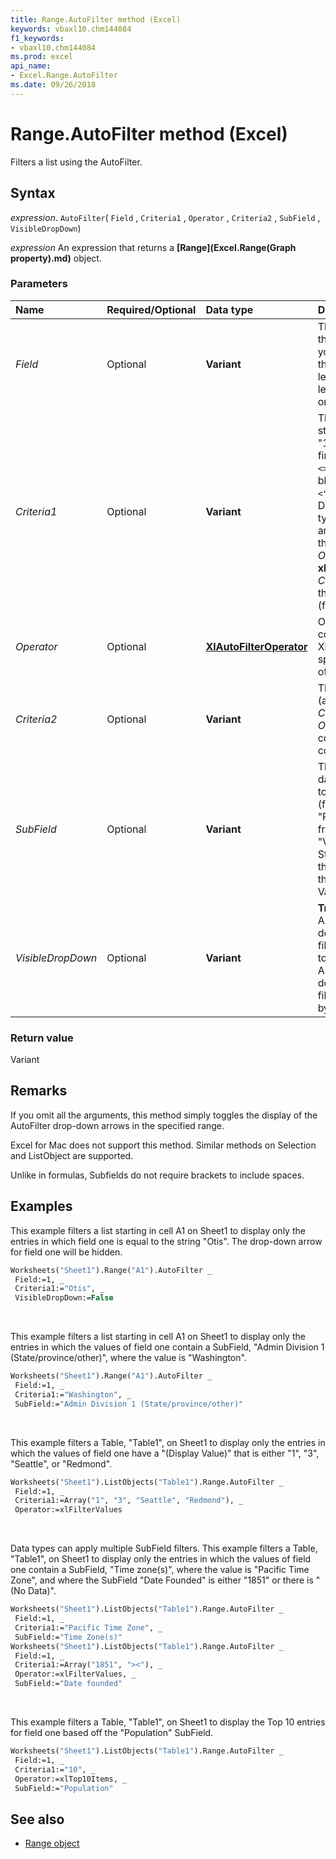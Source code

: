 ```yaml
---
title: Range.AutoFilter method (Excel)
keywords: vbaxl10.chm144084
f1_keywords:
- vbaxl10.chm144084
ms.prod: excel
api_name:
- Excel.Range.AutoFilter
ms.date: 09/26/2018
---
```


# Range.AutoFilter method (Excel)

Filters a list using the AutoFilter.

## Syntax

_expression_. `AutoFilter`( `Field` , `Criteria1` , `Operator` , `Criteria2` , `SubField` , `VisibleDropDown`)

_expression_ An expression that returns a **[Range](Excel.Range(Graph property).md)** object.

### Parameters

|Name |Required/Optional |Data type |Description|
|:-----|:-----|:-----|:-----|
| _Field_|Optional| **Variant**| The integer offset of the field on which you want to base the filter (from the left of the list; the leftmost field is field one).|
| _Criteria1_|Optional| **Variant**|The criteria (a string; for example, "101"). Use `"="` to find blank fields, `"<>"` to find non-blank fields, and `"><"` to select (No Data) fields in data types. If this argument is omitted, the criteria is All. If  _Operator_ is **xlTop10Items**, _Criteria1_ specifies the number of items (for example, "10").|
| _Operator_|Optional| **[XlAutoFilterOperator](Excel.XlAutoFilterOperator.md)**|One of the constants of XlAutoFilterOperator specifying the type of filter.|
| _Criteria2_|Optional| **Variant**|The second criteria (a string). Used with  _Criteria1_ and _Operator_ to construct compound criteria.|
| _SubField_|Optional| **Variant**|The Field from a data type on which to apply the Criteria (for example, the "Population" field from Geography or "Volume" field from Stocks). Omitting this value targets the "(Display Value)".|
| _VisibleDropDown_|Optional| **Variant**| **True** to display the AutoFilter drop-down arrow for the filtered field. **False** to hide the AutoFilter drop-down arrow for the filtered field. **True** by default.|

### Return value

Variant

## Remarks

If you omit all the arguments, this method simply toggles the display of the AutoFilter drop-down arrows in the specified range.

Excel for Mac does not support this method. Similar methods on Selection and ListObject are supported.

Unlike in formulas, Subfields do not require brackets to include spaces.

## Examples

This example filters a list starting in cell A1 on Sheet1 to display only the entries in which field one is equal to the string "Otis". The drop-down arrow for field one will be hidden.

```vb
Worksheets("Sheet1").Range("A1").AutoFilter _
 Field:=1, _
 Criteria1:="Otis", _
 VisibleDropDown:=False
```

<br/>

This example filters a list starting in cell A1 on Sheet1 to display only the entries in which the values of field one contain a SubField, "Admin Division 1 (State/province/other)", where the value is "Washington".

```vb
Worksheets("Sheet1").Range("A1").AutoFilter _
 Field:=1, _
 Criteria1:="Washington", _
 SubField:="Admin Division 1 (State/province/other)"
```

<br/>

This example filters a Table, "Table1", on Sheet1 to display only the entries in which the values of field one have a "(Display Value)" that is either "1", "3", "Seattle", or "Redmond".

```vb
Worksheets("Sheet1").ListObjects("Table1").Range.AutoFilter _
 Field:=1, _
 Criteria1:=Array("1", "3", "Seattle", "Redmond"), _
 Operator:=xlFilterValues
```

<br/>

Data types can apply multiple SubField filters. This example filters a Table, "Table1", on Sheet1 to display only the entries in which the values of field one contain a SubField, "Time zone(s)", where the value is "Pacific Time Zone", and where the SubField "Date Founded" is either "1851" or there is "(No Data)".

```vb
Worksheets("Sheet1").ListObjects("Table1").Range.AutoFilter _
 Field:=1, _
 Criteria1:="Pacific Time Zone", _
 SubField:="Time Zone(s)"
Worksheets("Sheet1").ListObjects("Table1").Range.AutoFilter _
 Field:=1, _
 Criteria1:=Array("1851", "><"), _
 Operator:=xlFilterValues, _
 SubField:="Date founded"
```

<br/>

This example filters a Table, "Table1", on Sheet1 to display the Top 10 entries for field one based off the "Population" SubField.

```vb
Worksheets("Sheet1").ListObjects("Table1").Range.AutoFilter _
 Field:=1, _
 Criteria1:="10", _
 Operator:=xlTop10Items, _
 SubField:="Population"
```

## See also

- [Range object](Excel.Range(object).md)
